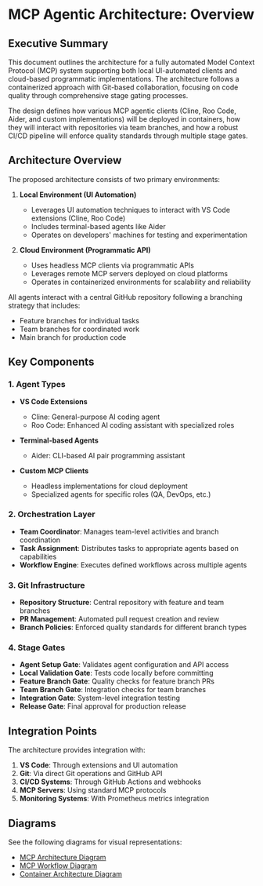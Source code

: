 # MCP Agentic Architecture: Overview

## Executive Summary

This document outlines the architecture for a fully automated Model Context Protocol (MCP) system supporting both local UI-automated clients and cloud-based programmatic implementations. The architecture follows a containerized approach with Git-based collaboration, focusing on code quality through comprehensive stage gating processes.

The design defines how various MCP agentic clients (Cline, Roo Code, Aider, and custom implementations) will be deployed in containers, how they will interact with repositories via team branches, and how a robust CI/CD pipeline will enforce quality standards through multiple stage gates.

## Architecture Overview

The proposed architecture consists of two primary environments:

1. **Local Environment (UI Automation)**
   - Leverages UI automation techniques to interact with VS Code extensions (Cline, Roo Code)
   - Includes terminal-based agents like Aider
   - Operates on developers' machines for testing and experimentation

2. **Cloud Environment (Programmatic API)**
   - Uses headless MCP clients via programmatic APIs
   - Leverages remote MCP servers deployed on cloud platforms
   - Operates in containerized environments for scalability and reliability

All agents interact with a central GitHub repository following a branching strategy that includes:
- Feature branches for individual tasks
- Team branches for coordinated work
- Main branch for production code

## Key Components

### 1. Agent Types

- **VS Code Extensions**
  - Cline: General-purpose AI coding agent
  - Roo Code: Enhanced AI coding assistant with specialized roles
  
- **Terminal-based Agents**
  - Aider: CLI-based AI pair programming assistant
  
- **Custom MCP Clients**
  - Headless implementations for cloud deployment
  - Specialized agents for specific roles (QA, DevOps, etc.)

### 2. Orchestration Layer

- **Team Coordinator**: Manages team-level activities and branch coordination
- **Task Assignment**: Distributes tasks to appropriate agents based on capabilities
- **Workflow Engine**: Executes defined workflows across multiple agents

### 3. Git Infrastructure

- **Repository Structure**: Central repository with feature and team branches
- **PR Management**: Automated pull request creation and review
- **Branch Policies**: Enforced quality standards for different branch types

### 4. Stage Gates

- **Agent Setup Gate**: Validates agent configuration and API access
- **Local Validation Gate**: Tests code locally before committing
- **Feature Branch Gate**: Quality checks for feature branch PRs
- **Team Branch Gate**: Integration checks for team branches
- **Integration Gate**: System-level integration testing
- **Release Gate**: Final approval for production release

## Integration Points

The architecture provides integration with:

1. **VS Code**: Through extensions and UI automation
2. **Git**: Via direct Git operations and GitHub API
3. **CI/CD Systems**: Through GitHub Actions and webhooks
4. **MCP Servers**: Using standard MCP protocols
5. **Monitoring Systems**: With Prometheus metrics integration

## Diagrams

See the following diagrams for visual representations:
- [MCP Architecture Diagram](../mcp_architecture_diagram.md)
- [MCP Workflow Diagram](../mcp_workflow_diagram.md)
- [Container Architecture Diagram](../container_architecture_diagram.md)
